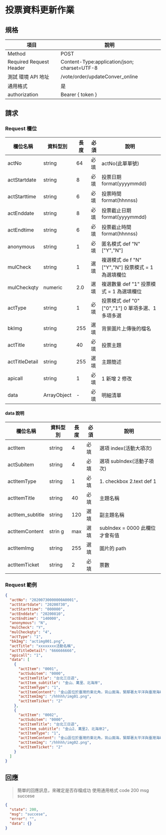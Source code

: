 # 投票資料更新作業

## 規格

| 項目                    | 說明                                         |
| ----------------------- | -------------------------------------------- |
| Method                  | POST                                         |
| Required Request Header | Content-Type:application/json; charset=UTF-8 |
| 測試 環境 API 地址      | /vote/order/updateConver_online              |
| 通用格式                | 是                                           |
| authorization           | Bearer { token }                             |

## 請求

### Request 欄位

| 欄位名稱       | 資料型別    | 長度 | 必須 | 說明                                                |
| -------------- | ----------- | ---- | ---- | --------------------------------------------------- |
| actNo          | string      | 64   | 必填 | actNo(此單單號)                                     |
| actStartdate   | string      | 8    | 必填 | 投票日期 format(yyyymmdd)                           |
| actStarttime   | string      | 6    | 必填 | 投票時間 format(hhnnss)                             |
| actEnddate     | string      | 8    | 必填 | 投票截止日期 format(yyyymmdd)                       |
| actEndtime     | string      | 6    | 必填 | 投票截止時間 format(hhnnss)                         |
| anonymous      | string      | 1    | 必填 | 匿名模式 def "N" ["Y","N"]                          |
| mulCheck       | string      | 1    | 選填 | 複選模式 de f "N" ["Y","N"] 投票模式 = 1 為選填欄位 |
| mulCheckqty    | numeric     | 2.0  | 選填 | 複選數量 def "1" 投票模式 = 1 為選填欄位            |
| actType        | string      | 1    | 必填 | 投票模式 def "0" ["0","1"] 0 單項多選、1 多項多選   |
| bkImg          | string      | 255  | 選填 | 背景圖片上傳後的檔名                                |
| actTitle       | string      | 40   | 必填 | 投票主題                                            |
| actTitleDetail | string      | 255  | 選填 | 主題簡述                                            |
| apicall        | string      | 1    | 必填 | 1 新增 2 修改                                       |
| data           | ArrayObject | -    | 必填 | 明細清單                                            |

#### data 說明

| 欄位名稱         | 資料型別 | 長度 | 必須 | 說明                           |
| ---------------- | -------- | ---- | ---- | ------------------------------ |
| actItem          | string   | 4    | 必填 | 選項 index(活動大項次)         |
| actSubitem       | string   | 4    | 必填 | 選項 subIndex(活動子項次)      |
| actItemType      | string   | 1    | 必填 | 1. checkbox 2.text def 1       |
| actItemTitle     | string   | 40   | 必填 | 主題名稱                       |
| actItem_subtitle | string   | 120  | 選填 | 副主題名稱                     |
| actItemContent   | strin g  | max  | 選填 | subIndex = 0000 此欄位才會有值 |
| actItemImg       | string   | 255  | 選填 | 圖片的 path                    |
| actItemTicket    | string   | 2    | 必填 | 票數                           |

### Request 範例

```json
{
  "actNo": "20200730000000A0001",
  "actStartdate": "20200730",
  "actStarttime": "000000",
  "actEnddate": "20200810",
  "actEndtime": "140000",
  "anonymous": "N",
  "mulCheck": "Y",
  "mulCheckqty": "4",
  "actType": "1",
  "bkImg": "actimg001.png",
  "actTitle": "xxxxxxxx活動名稱",
  "actTitleDetail": "666666666",
  "apicall": "1",
  "data": [
    {
      "actItem": "0001",
      "actSubitem": "0000",
      "actItemTitle": "台北三日遊",
      "actItem_subtitle": "金山、萬里、北海岸",
      "actItemType": "1",
      "actItemContent": "金山區位於臺灣的東北角，背山面海，緊鄰著太平洋與臺灣海峽，舊名為「金包里」，是由平埔族社名翻譯而來的。 ... 由於此地三面環山，所以在日治時代，日本人保留了「金包里」的金字，改名為「金山」；而在光復後，依照原名改為「金山區」。",
      "actItemImg": "/hhhhh/img01.png",
      "actItemTicket": "2"
    },
    {
      "actItem": "0002",
      "actSubitem": "0000",
      "actItemTitle": "台北三日遊",
      "actItem_subtitle": "金山2、萬里2、北海岸2",
      "actItemType": "1",
      "actItemContent": "金山區位於臺灣的東北角，背山面海，緊鄰著太平洋與臺灣海峽，舊名為「金包里」，是由平埔族社名翻譯而來的。 ... 由於此地三面環山，所以在日治時代，日本人保留了「金包里」的金字，改名為「金山」；而在光復後，依照原名改為「金山區」。",
      "actItemImg": "/hhhhh/img02.png",
      "actItemTicket": "2"
    }
  ]
}
```

## 回應

> 簡單的回應訊息，來確定是否存檔成功
> 使用通用格式 code 200 msg succese

```json
{
  "state": 200,
  "msg": "succese",
  "error": "",
  "data": {}
}
```
